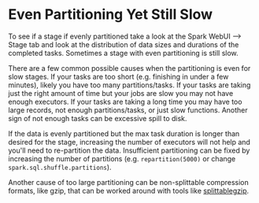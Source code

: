 # Even Partitioning Yet Still Slow

To see if a stage if evenly partitioned take a look at the Spark WebUI --> Stage tab and look at the distribution of data sizes and durations of the completed tasks. Sometimes a stage with even partitioning is still slow.

There are a few common possible causes when the partitioning is even for slow stages. If your tasks are too short (e.g. finishing in under a few minutes), likely you have too many partitions/tasks. If your tasks are taking just the right amount of time but your jobs are slow you may not have enough executors. If your tasks are taking a long time you may have too large records, not enough partitions/tasks, or just slow functions. Another sign of not enough tasks can be excessive spill to disk.



If the data is evenly partitioned but the max task duration is longer than desired for the stage, increasing the number of executors will not help and you'll need to re-partition the data. Insufficient partitioning can be fixed by increasing the number of partitions (e.g. `repartition(5000)` or change `spark.sql.shuffle.partitions`).


Another cause of too large partitioning can be non-splittable compression formats, like gzip, that can be worked around with tools like [splittablegzip](https://github.com/nielsbasjes/splittablegzip).
